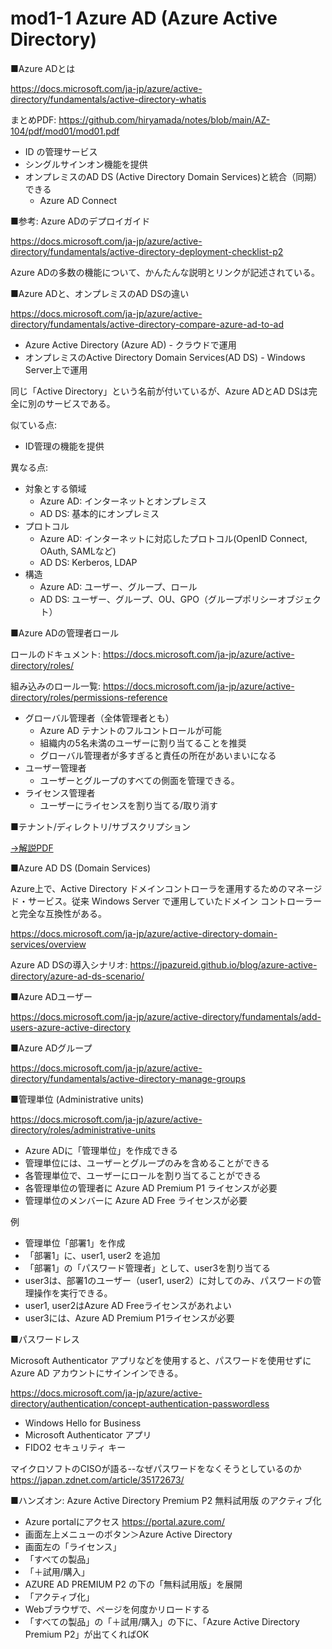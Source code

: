# mod1-1 Azure AD (Azure Active Directory)


■Azure ADとは

https://docs.microsoft.com/ja-jp/azure/active-directory/fundamentals/active-directory-whatis

まとめPDF: https://github.com/hiryamada/notes/blob/main/AZ-104/pdf/mod01/mod01.pdf

- ID の管理サービス
- シングルサインオン機能を提供
- オンプレミスのAD DS (Active Directory Domain Services)と統合（同期）できる
  - Azure AD Connect

■参考: Azure ADのデプロイガイド

https://docs.microsoft.com/ja-jp/azure/active-directory/fundamentals/active-directory-deployment-checklist-p2

Azure ADの多数の機能について、かんたんな説明とリンクが記述されている。

■Azure ADと、オンプレミスのAD DSの違い

https://docs.microsoft.com/ja-jp/azure/active-directory/fundamentals/active-directory-compare-azure-ad-to-ad

- Azure Active Directory (Azure AD) - クラウドで運用
- オンプレミスのActive Directory Domain Services(AD DS) - Windows Server上で運用

同じ「Active Directory」という名前が付いているが、Azure ADとAD DSは完全に別のサービスである。

似ている点:
- ID管理の機能を提供

異なる点:
- 対象とする領域
  - Azure AD: インターネットとオンプレミス
  - AD DS: 基本的にオンプレミス
- プロトコル
  - Azure AD: インターネットに対応したプロトコル(OpenID Connect, OAuth, SAMLなど)
  - AD DS: Kerberos, LDAP
- 構造
  - Azure AD: ユーザー、グループ、ロール
  - AD DS: ユーザー、グループ、OU、GPO（グループポリシーオブジェクト）

■Azure ADの管理者ロール

ロールのドキュメント:
https://docs.microsoft.com/ja-jp/azure/active-directory/roles/

組み込みのロール一覧:
https://docs.microsoft.com/ja-jp/azure/active-directory/roles/permissions-reference

- グローバル管理者（全体管理者とも）
  - Azure AD テナントのフルコントロールが可能
  - 組織内の5名未満のユーザーに割り当てることを推奨
  - グローバル管理者が多すぎると責任の所在があいまいになる
- ユーザー管理者
  - ユーザーとグループのすべての側面を管理できる。
- ライセンス管理者
  - ユーザーにライセンスを割り当てる/取り消す


■テナント/ディレクトリ/サブスクリプション

[→解説PDF](../../AZ-104/pdf/mod01/テナント.pdf)

■Azure AD DS (Domain Services)

Azure上で、Active Directory ドメインコントローラを運用するためのマネージド・サービス。従来 Windows Server で運用していたドメイン コントローラーと完全な互換性がある。

https://docs.microsoft.com/ja-jp/azure/active-directory-domain-services/overview

Azure AD DSの導入シナリオ:
https://jpazureid.github.io/blog/azure-active-directory/azure-ad-ds-scenario/

■Azure ADユーザー

https://docs.microsoft.com/ja-jp/azure/active-directory/fundamentals/add-users-azure-active-directory

■Azure ADグループ

https://docs.microsoft.com/ja-jp/azure/active-directory/fundamentals/active-directory-manage-groups

■管理単位 (Administrative units)

https://docs.microsoft.com/ja-jp/azure/active-directory/roles/administrative-units

- Azure ADに「管理単位」を作成できる
- 管理単位には、ユーザーとグループのみを含めることができる
- 各管理単位で、ユーザーにロールを割り当てることができる
- 各管理単位の管理者に Azure AD Premium P1 ライセンスが必要
- 管理単位のメンバーに Azure AD Free ライセンスが必要

例
- 管理単位「部署1」を作成
- 「部署1」に、user1, user2 を追加
- 「部署1」の「パスワード管理者」として、user3を割り当てる
- user3は、部署1のユーザー（user1, user2）に対してのみ、パスワードの管理操作を実行できる。
- user1, user2はAzure AD Freeライセンスがあれよい
- user3には、Azure AD Premium P1ライセンスが必要

■パスワードレス

Microsoft Authenticator アプリなどを使用すると、パスワードを使用せずに Azure AD アカウントにサインインできる。

https://docs.microsoft.com/ja-jp/azure/active-directory/authentication/concept-authentication-passwordless

- Windows Hello for Business
- Microsoft Authenticator アプリ
- FIDO2 セキュリティ キー

マイクロソフトのCISOが語る--なぜパスワードをなくそうとしているのか
https://japan.zdnet.com/article/35172673/

■ハンズオン: Azure Active Directory Premium P2 無料試用版 のアクティブ化
- Azure portalにアクセス https://portal.azure.com/ 
- 画面左上メニューのボタン＞Azure Active Directory
- 画面左の「ライセンス」
- 「すべての製品」
- 「＋試用/購入」
- AZURE AD PREMIUM P2 の下の「無料試用版」を展開
- 「アクティブ化」
- Webブラウザで、ページを何度かリロードする
- 「すべての製品」の「＋試用/購入」の下に、「Azure Active Directory Premium P2」が出てくればOK
